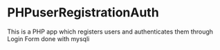 # PHPuserRegistrationAuth
This is a PHP app which registers users and authenticates them through Login Form done with mysqli
